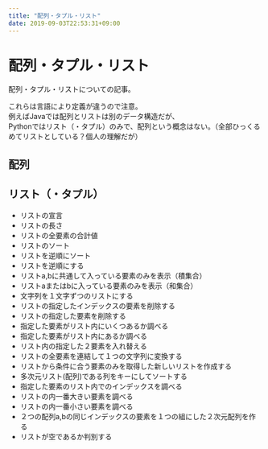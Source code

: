 ```yaml
---
title: "配列・タプル・リスト"
date: 2019-09-03T22:53:31+09:00
---
```


# 配列・タプル・リスト

配列・タプル・リストについての記事。  
  
これらは言語により定義が違うので注意。  
例えばJavaでは配列とリストは別のデータ構造だが、  
Pythonではリスト（・タプル）のみで、配列という概念はない。（全部ひっくるめてリストとしている？個人の理解だが）


## 配列



## リスト（・タプル）

- リストの宣言
- リストの長さ
- リストの全要素の合計値
- リストのソート
- リストを逆順にソート
- リストを逆順にする
- リストa,bに共通して入っている要素のみを表示（積集合）
- リストaまたはbに入っている要素のみを表示（和集合）
- 文字列を１文字ずつのリストにする
- リストの指定したインデックスの要素を削除する
- リストの指定した要素を削除する
- 指定した要素がリスト内にいくつあるか調べる
- 指定した要素がリスト内にあるか調べる
- リスト内の指定した２要素を入れ替える
- リストの全要素を連結して１つの文字列に変換する
- リストから条件に合う要素のみを取得した新しいリストを作成する
- 多次元リスト(配列)である列をキーにしてソートする
- 指定した要素のリスト内でのインデックスを調べる
- リストの内一番大きい要素を調べる
- リストの内一番小さい要素を調べる
- ２つの配列a,bの同じインデックスの要素を１つの組にした２次元配列を作る
- リストが空であるか判別する
